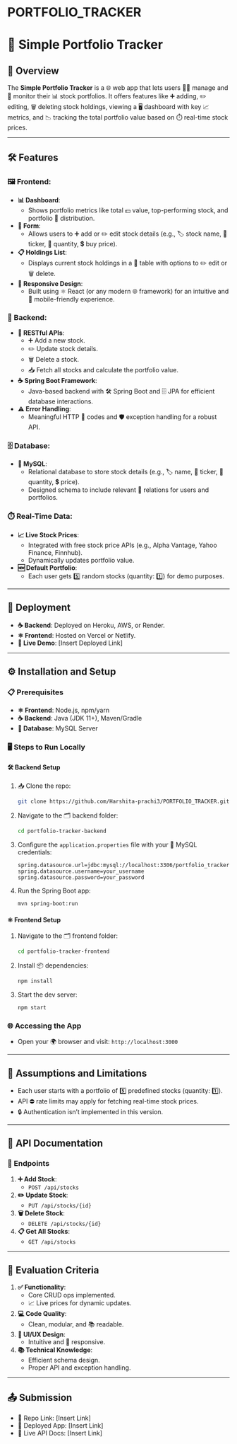 # PORTFOLIO_TRACKER

# 🧮 Simple Portfolio Tracker

## 🌟 Overview
The **Simple Portfolio Tracker** is a 🌐 web app that lets users 🧑‍💻 manage and 👀 monitor their 📊 stock portfolios. It offers features like ➕ adding, ✏️ editing, 🗑️ deleting stock holdings, viewing a 🖥️ dashboard with key 📈 metrics, and 📉 tracking the total portfolio value based on ⏱️ real-time stock prices.

---

## 🛠️ Features

### 🖼️ Frontend:
- **📊 Dashboard**:
  - Shows portfolio metrics like total 💵 value, top-performing stock, and portfolio 🧩 distribution.
- **📝 Form**:
  - Allows users to ➕ add or ✏️ edit stock details (e.g., 🏷️ stock name, 📃 ticker, 🔢 quantity, 💲 buy price).
- **📋 Holdings List**:
  - Displays current stock holdings in a 📄 table with options to ✏️ edit or 🗑️ delete.
- **📱 Responsive Design**:
  - Built using ⚛️ React (or any modern 🌐 framework) for an intuitive and 📱 mobile-friendly experience.

### 💾 Backend:
- **🔗 RESTful APIs**:
  - ➕ Add a new stock.
  - ✏️ Update stock details.
  - 🗑️ Delete a stock.
  - 📥 Fetch all stocks and calculate the portfolio value.
- **☕ Spring Boot Framework**:
  - Java-based backend with 🛠️ Spring Boot and 🗄️ JPA for efficient database interactions.
- **⚠️ Error Handling**:
  - Meaningful HTTP 🔢 codes and 🛡️ exception handling for a robust API.

### 🗄️ Database:
- **🐬 MySQL**:
  - Relational database to store stock details (e.g., 🏷️ name, 📃 ticker, 🔢 quantity, 💲 price).
  - Designed schema to include relevant 🔗 relations for users and portfolios.

### ⏱️ Real-Time Data:
- **📈 Live Stock Prices**:
  - Integrated with free stock price APIs (e.g., Alpha Vantage, Yahoo Finance, Finnhub).
  - Dynamically updates portfolio value.
- **🆕 Default Portfolio**:
  - Each user gets 5️⃣ random stocks (quantity: 1️⃣) for demo purposes.

---

## 🚀 Deployment
- **☕ Backend**: Deployed on Heroku, AWS, or Render.
- **⚛️ Frontend**: Hosted on Vercel or Netlify.
- **🔗 Live Demo**: [Insert Deployed Link]

---

## ⚙️ Installation and Setup

### 📋 Prerequisites
- **⚛️ Frontend**: Node.js, npm/yarn
- **☕ Backend**: Java (JDK 11+), Maven/Gradle
- **🐬 Database**: MySQL Server

### 🖥️ Steps to Run Locally

#### 🛠️ Backend Setup
1. 📥 Clone the repo:
   ```bash
   git clone https://github.com/Harshita-prachi3/PORTFOLIO_TRACKER.git
   ```
2. Navigate to the 🗂️ backend folder:
   ```bash
   cd portfolio-tracker-backend
   ```
3. Configure the `application.properties` file with your 🐬 MySQL credentials:
   ```properties
   spring.datasource.url=jdbc:mysql://localhost:3306/portfolio_tracker
   spring.datasource.username=your_username
   spring.datasource.password=your_password
   ```
4. Run the Spring Boot app:
   ```bash
   mvn spring-boot:run
   ```

#### ⚛️ Frontend Setup
1. Navigate to the 🗂️ frontend folder:
   ```bash
   cd portfolio-tracker-frontend
   ```
2. Install 📦 dependencies:
   ```bash
   npm install
   ```
3. Start the dev server:
   ```bash
   npm start
   ```

### 🌐 Accessing the App
- Open your 🌍 browser and visit: `http://localhost:3000`

---

## 🤔 Assumptions and Limitations
- Each user starts with a portfolio of 5️⃣ predefined stocks (quantity: 1️⃣).
- API ⛔ rate limits may apply for fetching real-time stock prices.
- 🔒 Authentication isn’t implemented in this version.

---

## 📖 API Documentation
### 🔗 Endpoints
1. **➕ Add Stock**:
   - `POST /api/stocks`
2. **✏️ Update Stock**:
   - `PUT /api/stocks/{id}`
3. **🗑️ Delete Stock**:
   - `DELETE /api/stocks/{id}`
4. **📋 Get All Stocks**:
   - `GET /api/stocks`

---

## 🏅 Evaluation Criteria
1. **✅ Functionality**:
   - Core CRUD ops implemented.
   - 📈 Live prices for dynamic updates.
2. **💻 Code Quality**:
   - Clean, modular, and 📚 readable.
3. **🎨 UI/UX Design**:
   - Intuitive and 📱 responsive.
4. **📚 Technical Knowledge**:
   - Efficient schema design.
   - Proper API and exception handling.

---

## 📤 Submission
- 📂 Repo Link: [Insert Link]
- 🚀 Deployed App: [Insert Link]
- 📜 Live API Docs: [Insert Link]

